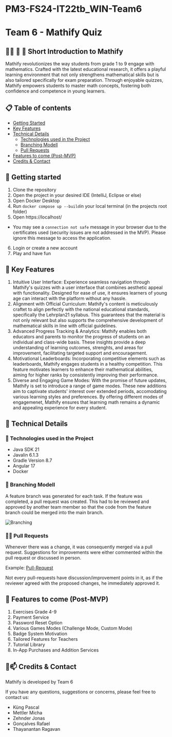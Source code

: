 # PM3-FS24-IT22tb_WIN-Team6

# Team 6 - Mathify Quiz
## 👨‍🎓 🧮 📐 Short Introduction to Mathify
Mathify revolutionizes the way students from grade 1 to 9 engage with mathematics. Crafted with the latest educational research, it offers a playful learning environment that not only strengthens mathematical skills but is also tailored specifically for exam preparation. Through enjoyable quizzes, Mathify empowers students to master math concepts, fostering both confidence and competence in young learners.

## 📋 Table of contents
- [Getting Started](#-getting-started)
- [Key Features](#-key-features)
- [Technical Details](#-technical-details)
  - [Technologies used in the Project](#-technologies-used-in-the-project)
  - [Branching Modell](#-branching-modell)
  - [Pull Requests](#-pull-requests)
- [Features to come (Post-MVP)](#-features-to-come-post-mvp)
- [Credits & Contact](#-credits--contact)

## 🚀 Getting started
1. Clone the repository
2. Open the project in your desired IDE (IntelliJ, Eclipse or else)
3. Open Docker Desktop
4. Run `docker compose up --build`in your local terminal (in the projects root folder)
5. Open https://localhost/
 - You may see a `connection not safe` message in your browser due to the certificates used (security issues are not addressed in the MVP). Please ignore this message to access the application.
6. Login or create a new account
7. Play and have fun

## 🔑 Key Features
1. Intuitive User Interface: Experience seamless navigation through Mathify's quizzes with a user interface that combines aesthetic appeal with functionality. Designed for ease of use, it ensures learners of young age can interact with the platform without any hassle.
2. Alignment with Official Curriculum: Mathify's content is meticulously craftet to align perfectly with the national educational standards, specifically the Lehrplan21 syllabus. This guarantees that the material is not only relevant but also supports the comprehensive development of mathematical skills in line with official guidelines.
3. Advanced Progress Tracking & Analytics: Mathify enables both educators and parents to monitor the progress of students on an individual and class-wide basis. These insights provide a deep understanding of learning outcomes, strenghts, and areas for improvement, facilitating targeted support and encouragement. 
4. Motivational Leaderboards: Incorporating competitive elements such as leaderboards, Mathify engages students in a healthy competition. This feature motivates learners to enhance their mathematical abilities, aiming for higher ranks by consistently improving their performance. 
5. Diverse and Engaging Game Modes: With the promise of future updates, Mathify is set to introduce a range of game modes. These new additions aim to captivate students' interest over extended periods, accomodating various learning styles and preferences. By offering different modes of engagemenet, Mathify ensures that learning math remains a dynamic and appealing experience for every student.

## 🔎 Technical Details 

### 🧪 Technologies used in the Project

- Java SDK 21
- Javalin 6.1.3
- Gradle Version 8.7
- Angular 17
- Docker

### 🌳 Branching Modell 

A feature branch was generated for each task. If the feature was completed, a pull request was created. This had to be reviewed and approved by another team member so that the code from the feature branch could be merged into the main branch.

![Branching](https://github.zhaw.ch/storage/user/4894/files/4e1b24bb-0a45-4792-999c-f864144bfa3f)

### 👨‍🔧 Pull Requests
Whenever there was a change, it was consequently merged via a pull request. Suggestions for improvements were either commented within the pull request or discussed in person. 

Example: [Pull-Request ](https://github.zhaw.ch/PM3-IT22tbWIN/PM3-FS24-IT22tb_WIN-Team6/pull/129)

Not every pull-requests have discussion/improvement points in it, as if the reviewer agreed with the proposed changes, he immediately approved it. 

## 🔮 Features to come (Post-MVP)

1. Exercises Grade 4-9
2. Payment Service
3. Password Reset Option
4. Various Games Modes (Challenge Mode, Custom Mode)
5. Badge System Motivation
6. Tailored Features for Teachers
7. Tutorial Library
8. In-App Purchases and Addition Services

## 🙌📫 Credits & Contact

Mathify is developed by Team 6

If you have any questions, suggestions or concerns, please feel free to contact us:
- Küng Pascal
- Mettler Micha
- Zehnder Jonas
- Gonçalves Rafael
- Thayanantan Ragavan
